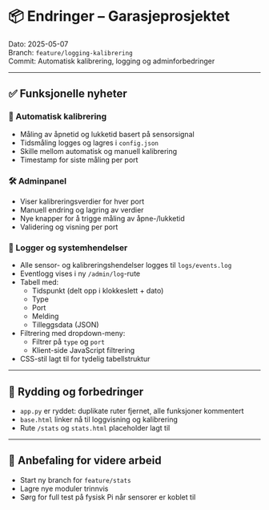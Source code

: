 
# 📦 Endringer – Garasjeprosjektet

Dato: 2025-05-07  
Branch: `feature/logging-kalibrering`  
Commit: Automatisk kalibrering, logging og adminforbedringer

---

## ✅ Funksjonelle nyheter

### 🔧 Automatisk kalibrering
- Måling av åpnetid og lukketid basert på sensorsignal
- Tidsmåling logges og lagres i `config.json`
- Skille mellom automatisk og manuell kalibrering
- Timestamp for siste måling per port

### 🛠️ Adminpanel
- Viser kalibreringsverdier for hver port
- Manuell endring og lagring av verdier
- Nye knapper for å trigge måling av åpne-/lukketid
- Validering og visning per port

### 📜 Logger og systemhendelser
- Alle sensor- og kalibreringshendelser logges til `logs/events.log`
- Eventlogg vises i ny `/admin/log`-rute
- Tabell med:
  - Tidspunkt (delt opp i klokkeslett + dato)
  - Type
  - Port
  - Melding
  - Tilleggsdata (JSON)
- Filtrering med dropdown-meny:
  - Filtrer på `type` og `port`
  - Klient-side JavaScript filtrering
- CSS-stil lagt til for tydelig tabellstruktur

---

## 🧹 Rydding og forbedringer
- `app.py` er ryddet: duplikate ruter fjernet, alle funksjoner kommentert
- `base.html` linker nå til loggvisning og kalibrering
- Rute `/stats` og `stats.html` placeholder lagt til

---

## 🔄 Anbefaling for videre arbeid

- Start ny branch for `feature/stats`
- Lagre nye moduler trinnvis
- Sørg for full test på fysisk Pi når sensorer er koblet til

